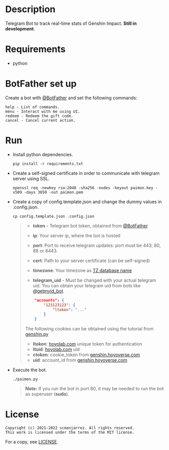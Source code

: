 # Description
Telegram Bot to track real-time stats of Genshin Impact. <b>Still in development</b>.

# Requirements
- python

# BotFather set up
Create a bot with [@BotFather](https://t.me/BotFather) and set the following commands:
```
help - List of commands.
menu - Interact with me using UI.
redeem - Redeem the gift code.
cancel - Cancel current action.
```

# Run
- Install python dependencies.

    `pip install -r requirements.txt`

- Create a self-signed certificate in order to communicate with telegram server
  using SSL.

    `openssl req -newkey rsa:2048 -sha256 -nodes -keyout paimon.key
    -x509 -days 3650 -out paimon.pem`

- Create a copy of config.template.json and change the dummy values in .config.json.

    `cp config.template.json .config.json`
    > - **token** - Telegram bot token, obtained from
    > [@BotFather](https://t.me/BotFather)
    >
    > - **ip**: Your server ip, where the bot is hosted
    >
    > - **port**: Port to receive telegram updates: port must be 443, 80, 88 or 8443.
    >
    > - **cert**: Path to your server certificate (can be self-signed)
    >
    > - **timezone**: Your timezone as
    > [TZ database name](https://en.wikipedia.org/wiki/List_of_tz_database_time_zones#List)
    >
    > - **telegram\_uid** - Must be changed with your actual telegram uid.
    > You can obtain your telegram uid from bots like
    > [@getmyid\_bot](https://t.me/getmyid_bot).
    >
    > ```json
    >     "accounts": {
    >         "123123123": {
    >             "ltoken": "..."
    >         }
    >     }
    > ```
    > The following cookies can be obtained using the tutorial from
    > [genshin.py](https://thesadru.github.io/genshin.py/authentication/)
    > - **ltoken**: [hoyolab.com](https://www.hoyolab.com/genshin) unique token for authentication
    > - **ltuid**: [hoyolab.com](https://www.hoyolab.com/genshin) uid
    > - **ctoken**: cookie_token from [genshin.hoyoverse.com](https://genshin.hoyoverse.com/en/gift)
    > - **uid**: account_id from [genshin.hoyoverse.com](https://genshin.hoyoverse.com/en/gift)


- Execute the bot.

    `./paimon.py`
    > **Note:** If you run the bot in port 80, it may be needed to run the bot as
    > superuser (**sudo**).

# License
    Copyright (c) 2021-2022 scmanjarrez. All rights reserved.
    This work is licensed under the terms of the MIT license.

For a copy, see
[LICENSE](LICENSE).

